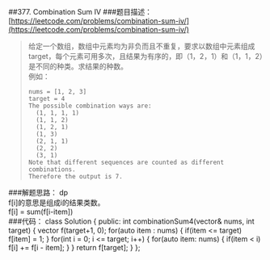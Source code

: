 ##377. Combination Sum IV
###题目描述：[https://leetcode.com/problems/combination-sum-iv/](https://leetcode.com/problems/combination-sum-iv/)
> 给定一个数组，数组中元素均为非负而且不重复，要求以数组中元素组成target，每个元素可用多次，且结果为有序的，即（1，2，1）和（1，1，2）是不同的种类。求结果的种数。    
> 例如：
> 
>     nums = [1, 2, 3]
>     target = 4
>     The possible combination ways are:
>       (1, 1, 1, 1)
>       (1, 1, 2)
>       (1, 2, 1)
>       (1, 3)
>       (2, 1, 1)
>       (2, 2)
>       (3, 1)
>     Note that different sequences are counted as different combinations.
>     Therefore the output is 7.

###解题思路：
dp   
f[i]的意思是组成i的结果类数。    
f[i] = sum(f[i-item])    
###代码：
	class Solution {
	public:
	    int combinationSum4(vector<int>& nums, int target) {
	        vector<int> f(target+1, 0);
	        for(auto item : nums) {
	            if(item <= target)
	                f[item] = 1;
	        }
	        for(int i = 0; i <= target; i++) {
	            for(auto item: nums) {
	                if(item < i)
	                    f[i] += f[i - item];
	            }
	        }
	        return f[target];
	    }
	};